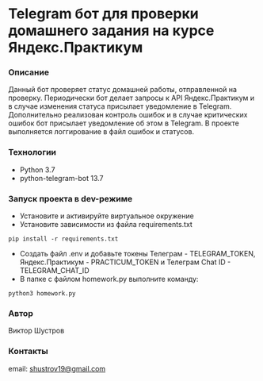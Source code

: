# Telegram бот для проверки домашнего задания на курсе Яндекс.Практикум
### Описание 
Данный бот проверяет статус домашней работы, отправленной на проверку. Периодически бот делает запросы к API Яндекс.Практикум и в случае изменения статуса присылает уведомление в Telegram.
Дополнительно реализован контроль ошибок и в случае критических ошибок бот присылает уведомление об этом в Telegram.
В проекте выполняется логгирование в файл ошибок и статусов.
### Технологии 

- Python 3.7 
- python-telegram-bot 13.7

### Запуск проекта в dev-режиме 
- Установите и активируйте виртуальное окружение 
- Установите зависимости из файла requirements.txt

``` pip install -r requirements.txt ``` 

- Создать файл .env и добавьте токены Телеграм - TELEGRAM_TOKEN, Яндекс.Практикум - PRACTICUM_TOKEN и Телеграм Chat ID - TELEGRAM_CHAT_ID
- В папке с файлом homework.py выполните команду: 

``` python3 homework.py ```

### Автор 
Виктор Шустров 

### Контакты
email: shustrov19@gmail.com
